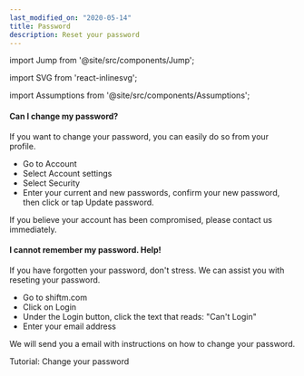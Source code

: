 ```yaml
---
last_modified_on: "2020-05-14"
title: Password
description: Reset your password
---
```


import Jump from '@site/src/components/Jump';

import SVG from 'react-inlinesvg';

import Assumptions from '@site/src/components/Assumptions';

<Assumptions name="guide">

</Assumptions>


#### Can I change my password?
If you want to change your password, you can easily do so from your profile.

* Go to Account
* Select Account settings
* Select Security
* Enter your current and new passwords, confirm your new password, then click or tap Update password.

If you believe your account has been compromised, please contact us immediately.

#### I cannot remember my password. Help!
If you have forgotten your password, don't stress. We can assist you with reseting your password.

* Go to shiftm.com
* Click on Login
* Under the Login button, click the text that reads: "Can't Login"
* Enter your email address

We will send you a email with instructions on how to change your password.

<Jump to="/guides/getting-started/password/">Tutorial: Change your password</Jump>


[docs.strategies#daemon]: /docs/setup/deployment/strategies/#daemon
[docs.strategies#sidecar]: /docs/setup/deployment/strategies/#sidecar
[urls.rust]: https://www.rust-lang.org/
[urls.vector_performance]: https://vector.dev/#performance


[docs.installation]: /docs/setup/installation/
[docs.process-management#flags]: /docs/administration/process-management/#flags
[docs.process-management#starting]: /docs/administration/process-management/#starting
[docs.reference.env-vars]: /docs/reference/env-vars/
[docs.reference.templating]: /docs/reference/templating/
[docs.reference]: /docs/reference/
[urls.globbing]: https://en.wikipedia.org/wiki/Glob_(programming)
[urls.strptime_specifiers]: https://docs.rs/chrono/0.4.11/chrono/format/strftime/index.html#specifiers
[urls.toml]: https://github.com/toml-lang/toml
